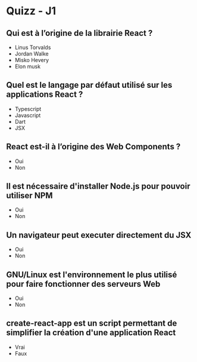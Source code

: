 # Quizz - J1

## Qui est à l’origine de la librairie React ?

- Linus Torvalds <!-- Linus est connu pour être le principal contributeur du noyau Linux -->
- Jordan Walke <!-- Exact -->
- Misko Hevery <!-- Angular -->
- Elon musk <!-- Il ne peut pas tout faire, il est déjà trop occupé à conquérir Mars et développer les énergies renouvelables :)  -->

## Quel est le langage par défaut utilisé sur les applications React ?

- Typescript <!-- Il est possible d’utiliser ce langage mais ce n’est pas le langage par défaut. -->
- Javascript <!-- Même si c’est possible, cela n’est pas recommandé ! -->
- Dart <!-- Non, il s’agit d’un des langages utilisé par Google:) -->
- JSX <!-- Exact -->

## React est-il à l’origine des Web Components ?

- Oui <!--  Et non ! Les web components sont plus anciens et ont été créés par HTML5  -->
- Non  <!--  Exactement les web components ont été créés avec HTML5  -->

## Il est nécessaire d'installer Node.js pour pouvoir utiliser NPM

- Oui <!--  Exact, npm est le package manager (gestionnaire de dépendances) de Node  -->
- Non

## Un navigateur peut executer directement du JSX

- Oui
- Non <!--  Exact, il faut d'abord le transpiler en JavaScript  -->

## GNU/Linux est l'environnement le plus utilisé pour faire fonctionner des serveurs Web

- Oui <!--  Exact, plus de 90% des serveurs Web.  -->
- Non 

## create-react-app est un script permettant de simplifier la création d'une application React

- Vrai
- Faux 